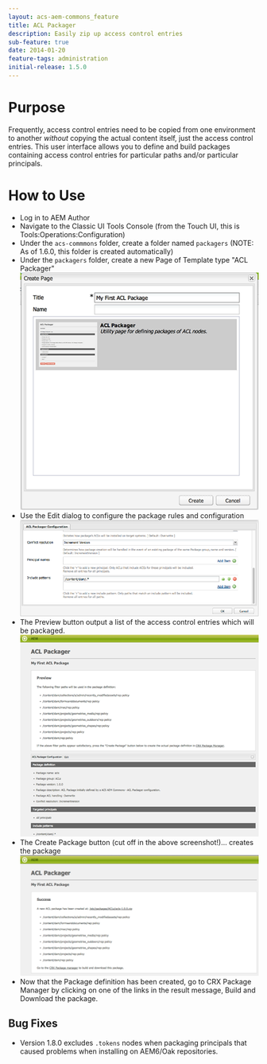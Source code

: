 ```yaml
---
layout: acs-aem-commons_feature
title: ACL Packager
description: Easily zip up access control entries
sub-feature: true
date: 2014-01-20
feature-tags: administration
initial-release: 1.5.0
---
```


# Purpose

Frequently, access control entries need to be copied from one environment to another *without* copying the actual content itself, just the access control entries. This user interface allows you to define and build packages containing access control entries for particular paths and/or particular principals.

# How to Use

* Log in to AEM Author
* Navigate to the Classic UI Tools Console (from the Touch UI, this is Tools:Operations:Configuration)
* Under the `acs-commmons` folder, create a folder named `packagers` (NOTE: As of 1.6.0, this folder is created automatically)
* Under the `packagers` folder, create a new Page of Template type "ACL Packager"
![image](images/create_dialog.png)
* Use the Edit dialog to configure the package rules and configuration
![image](images/edit_dialog.png)
* The Preview button output a list of the access control entries which will be packaged.
![image](images/page_with_preview.png)
* The Create Package button (cut off in the above screenshot!)... creates the package
![image](images/created_package.png)
* Now that the Package definition has been created, go to CRX Package Manager by clicking on one of the links in the result message, Build and Download the package. 


## Bug Fixes

* Version 1.8.0 excludes `.tokens` nodes when packaging principals that caused problems when installing on AEM6/Oak repositories.